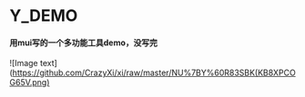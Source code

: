 # Y_DEMO
<h4>用mui写的一个多功能工具demo，没写完</h4>


![Image text](https://github.com/CrazyXi/xi/raw/master/NU%7BY%60R83SBK(KB8XPCOG65V.png)


